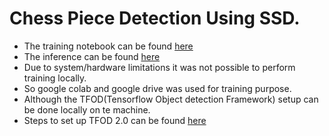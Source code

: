 # Chess Piece Detection Using SSD.

- The training notebook can be found [here](https://colab.research.google.com/drive/1MBJ-LLIAKxWHqVZQYTKphrfei8H1PsOq?usp=sharing)
- The inference can be found [here](https://colab.research.google.com/drive/14aQNu0RgeLslQFH6VYhW59FJ_kVtMkFg?usp=sharing)
- Due to system/hardware limitations it was not possible to perform training locally.
- So google colab and google drive was used for training purpose.
- Although the TFOD(Tensorflow Object detection Framework) setup can be done locally on te machine.
- Steps to set up TFOD 2.0 can be found [here](https://tensorflow-object-detection-api-tutorial.readthedocs.io/en/latest/)
 
